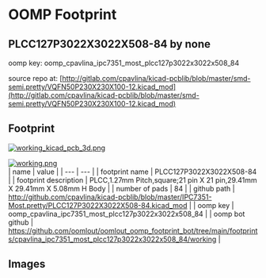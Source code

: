 # OOMP Footprint  
## PLCC127P3022X3022X508-84  by none  
  
oomp key: oomp_cpavlina_ipc7351_most_plcc127p3022x3022x508_84  
  
source repo at: [http://gitlab.com/cpavlina/kicad-pcblib/blob/master/smd-semi.pretty/VQFN50P230X230X100-12.kicad_mod](http://gitlab.com/cpavlina/kicad-pcblib/blob/master/smd-semi.pretty/VQFN50P230X230X100-12.kicad_mod)  
## Footprint  
  
[![working_kicad_pcb_3d.png](working_kicad_pcb_3d_600.png)](working_kicad_pcb_3d.png)  
  
[![working.png](working_600.png)](working.png)  
| name | value | 
| --- | --- | 
| footprint name | PLCC127P3022X3022X508-84 | 
| footprint description | PLCC,1.27mm Pitch,square;21 pin X 21 pin,29.41mm X 29.41mm X 5.08mm H Body | 
| number of pads | 84 | 
| github path | http://github.com/cpavlina/kicad-pcblib/blob/master/IPC7351-Most.pretty/PLCC127P3022X3022X508-84.kicad_mod | 
| oomp key | oomp_cpavlina_ipc7351_most_plcc127p3022x3022x508_84 | 
| oomp bot github | https://github.com/oomlout/oomlout_oomp_footprint_bot/tree/main/footprints/cpavlina_ipc7351_most_plcc127p3022x3022x508_84/working | 
## Images  
